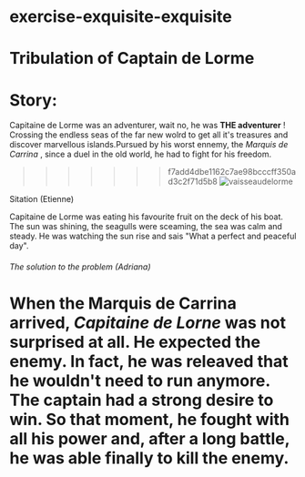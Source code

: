 # exercise-exquisite-exquisite

# Tribulation of Captain de Lorme

# Story:

Capitaine de Lorme was an adventurer, wait no, he was **THE adventurer** ! Crossing the endless seas of the far new wolrd to get all it's treasures and discover marvellous islands.Pursued by his worst ennemy, the _Marquis de Carrina_ , since a duel in the old world, he had to fight for his freedom.

> > > > > > > f7add4dbe1162c7ae98bcccff350ad3c2f71d5b8
> > > > > > > ![vaisseaudelorme](https://www.ouest-france.fr/leditiondusoir/data/7781/NextGenData/Image-1024-1024-1734099.jpg?t=%2249ca4b0634b39011c42dbb47db6f79ecgzip%22)

Sitation (Etienne)

Capitaine de Lorme was eating his favourite fruit on the deck of his boat. The sun was shining, the seagulls were sceaming, the sea was calm and steady. He was watching the sun rise and sais "What a perfect and peaceful day".


###### The solution to the problem (Adriana)
When the **Marquis de Carrina** arrived, _Capitaine de Lorne_ was not surprised at all. He expected the enemy. In fact, he was releaved that he wouldn't need to run anymore. The captain had a strong desire to win.
So that moment, he fought with all his power and, after a long battle, he was able finally to kill the enemy.
=======
